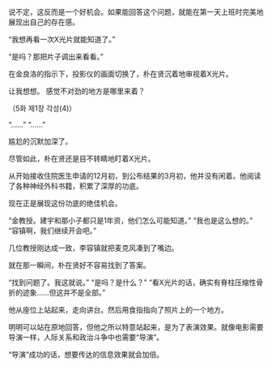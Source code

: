 说不定，这反而是一个好机会。如果能回答这个问题，就能在第一天上班时完美地展现出自己的存在感。

“我想再看一次X光片就能知道了。”

“是吗？那把片子调出来看看。”

在金良洛的指示下，投影仪的画面切换了，朴在贤沉着地审视着X光片。

让我想想。
感觉不对劲的地方是哪里来着？

（5화 제1장 각성(4)）

“……”
“……”

尴尬的沉默加深了。

尽管如此，朴在贤还是目不转睛地盯着X光片。

从开始接收住院医生申请的12月初，到公布结果的3月初，他并没有闲着。他阅读了各种神经外科书籍，积累了深厚的功底。

现在正是展现这份功底的绝佳机会。

“金教授。建宇和那小子都只是1年资，他们怎么可能知道。”
“我也是这么想的。”
“容镇啊，我们继续开会吧。”

几位教授刚达成一致，李容镇就把麦克风凑到了嘴边。

就在那一瞬间，朴在贤好不容易找到了答案。

“找到问题了。我这就说。”
“是吗？是什么？”
“看X光片的话，确实有脊柱压缩性骨折的迹象……但这并不是全部。”

他从座位上站起来，走向讲台。然后用食指指向了照片上的一个地方。

明明可以站在原地回答，但他之所以特意站起来，是为了表演效果。就像电影需要导演一样，人际关系和政治斗争中也需要“导演”。

“导演”成功的话，想要传达的信息效果就会加倍。